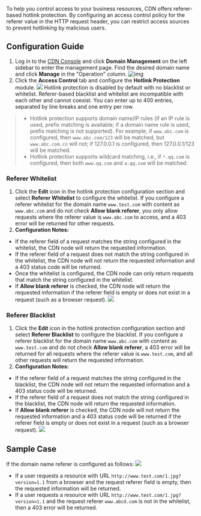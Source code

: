 To help you control access to your business resources, CDN offers referer-based hotlink protection. By configuring an access control policy for the referer value in the HTTP request header, you can restrict access sources to prevent hotlinking by malicious users.

## Configuration Guide
1. Log in to the [CDN Console](https://console.cloud.tencent.com/cdn) and click **Domain Management** on the left sidebar to enter the management page. Find the desired domain name and click **Manage** in the "Operation" column.
![img](https://main.qcloudimg.com/raw/2ce3d1f1c8de224de57af4098beb41d8.png)
2. Click the **Access Control** tab and configure the **Hotlink Protection** module.
 ![](https://main.qcloudimg.com/raw/9fd20fc22df01301995b50825c9275d8.png)
Hotlink protection is disabled by default with no blacklist or whitelist. Referer-based blacklist and whitelist are incompatible with each other and cannot coexist. You can enter up to 400 entries, separated by line breaks and one entry per row.
>
> - Hotlink protection supports domain name/IP rules (if an IP rule is used, prefix matching is available; if a domain name rule is used, prefix matching is not supported). For example, if `www.abc.com` is configured, then `www.abc.com/123` will be matched, but `www.abc.com.cn` will not; if 127.0.0.1 is configured, then 127.0.0.1/123 will be matched.
> - Hotlink protection supports wildcard matching, i.e., if `*.qq.com` is configured, then both `www.qq.com` and `a.qq.com` will be matched.

### Referer Whitelist
1. Click the **Edit** icon in the hotlink protection configuration section and select **Referer Whitelist** to configure the whitelist.
If you configure a referer whitelist for the domain name `www.test.com` with content as `www.abc.com` and do not check **Allow blank referer**, you only allow requests where the referer value is `www.abc.com` to access, and a 403 error will be returned for other requests. 
2. **Configuration Notes:** 
 - If the referer field of a request matches the string configured in the whitelist, the CDN node will return the requested information.
 - If the referer field of a request does not match the string configured in the whitelist, the CDN node will not return the requested information and a 403 status code will be returned.
 - Once the whitelist is configured, the CDN node can only return requests that match the string configured in the whitelist.
 - If **Allow blank referer** is checked, the CDN node will return the requested information if the referer field is empty or does not exist in a request (such as a browser request).
![](https://main.qcloudimg.com/raw/8bb57f6f192f204d08e209f00d2c52a7.png)

### Referer Blacklist
1. Click the **Edit** icon in the hotlink protection configuration section and select **Referer Blacklist** to configure the blacklist.
If you configure a referer blacklist for the domain name `www.abc.com` with content as `www.test.com` and do not check **Allow blank referer**, a 403 error will be returned for all requests where the referer value is `www.test.com`, and all other requests will return the requested information.
2. **Configuration Notes:** 
 - If the referer field of a request matches the string configured in the blacklist, the CDN node will not return the requested information and a 403 status code will be returned.
 - If the referer field of a request does not match the string configured in the blacklist, the CDN node will return the requested information.
 - If **Allow blank referer** is checked, the CDN node will not return the requested information and a 403 status code will be returned if the referer field is empty or does not exist in a request (such as a browser request).
![](https://main.qcloudimg.com/raw/82a111ebd792082b5614917ef9116177.png)

## Sample Case
If the domain name referer is configured as follows:
![](https://main.qcloudimg.com/raw/429f14c59e95b118cf0ef484c443819b.png)
- If a user requests a resource with URL `http://www.test.com/1.jpg?version=1.1` from a browser and the request referer field is empty, then the requested information will be returned.
- If a user requests a resource with URL `http://www.test.com/1.jpg?version=1.1` and the request referer `www.abcd.com` is not in the whitelist, then a 403 error will be returned.
